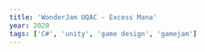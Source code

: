 ```yaml
---
title: 'WonderJam UQAC - Excess Mana'
year: 2020
tags: ['C#', 'unity', 'game design', 'gamejam']
---
```

